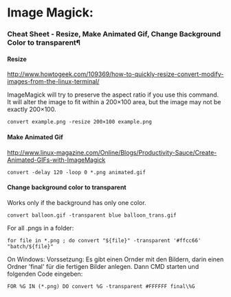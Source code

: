 # Image Magick: 

### Cheat Sheet - Resize, Make Animated Gif, Change Background Color to transparent¶

#### Resize
http://www.howtogeek.com/109369/how-to-quickly-resize-convert-modify-images-from-the-linux-terminal/

ImageMagick will try to preserve the aspect ratio if you use this command. It will alter the image to fit within a 200×100 area, but the image may not be exactly 200×100.

`convert example.png -resize 200×100 example.png`


#### Make Animated Gif
http://www.linux-magazine.com/Online/Blogs/Productivity-Sauce/Create-Animated-GIFs-with-ImageMagick

`convert -delay 120 -loop 0 *.png animated.gif`

#### Change background color to transparent
Works only if the background has only one color.

`convert balloon.gif -transparent blue balloon_trans.gif`

For all .pngs in a folder:

`for file in *.png ; do convert "${file}" -transparent '#ffcc66' "batch/${file}"`

On Windows: Vorssetzung: Es gibt einen Ornder mit den Bildern, darin einen Ordner 'final' für die fertigen Bilder anlegen. Dann CMD starten und folgenden Code eingeben:

`FOR %G IN (*.png) DO convert %G -transparent #FFFFFF final\%G`


```python

```
